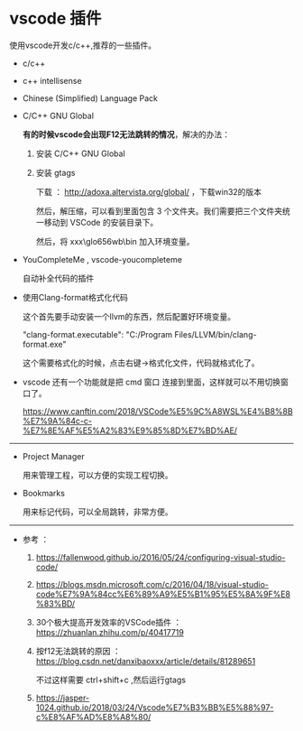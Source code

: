 # vscode 插件

使用vscode开发c/c++,推荐的一些插件。

* c/c++

* c++ intellisense 

* Chinese (Simplified) Language Pack

* C/C++ GNU Global 

    **有的时候vscode会出现F12无法跳转的情况**，解决的办法：

    1. 安装 C/C++ GNU Global 

    2. 安装 gtags

        下载 ： http://adoxa.altervista.org/global/  ，下载win32的版本

        然后，解压缩，可以看到里面包含 3 个文件夹。我们需要把三个文件夹统一移动到 VSCode 的安装目录下。

        然后，将 xxx\glo656wb\bin 加入环境变量。

* YouCompleteMe , vscode-youcompleteme

    自动补全代码的插件


* 使用Clang-format格式化代码

    这个首先要手动安装一个llvm的东西，然后配置好环境变量。

    "clang-format.executable": "C:/Program Files/LLVM/bin/clang-format.exe"

    这个需要格式化的时候，点击右键->格式化文件，代码就格式化了。


* vscode 还有一个功能就是把 cmd 窗口 连接到里面，这样就可以不用切换窗口了。

    https://www.canftin.com/2018/VSCode%E5%9C%A8WSL%E4%B8%8B%E7%9A%84c-c-%E7%8E%AF%E5%A2%83%E9%85%8D%E7%BD%AE/

    
---

* Project Manager

    用来管理工程，可以方便的实现工程切换。

* Bookmarks

    用来标记代码，可以全局跳转，非常方便。

---

* 参考 ： 

    1. https://fallenwood.github.io/2016/05/24/configuring-visual-studio-code/


    2. https://blogs.msdn.microsoft.com/c/2016/04/18/visual-studio-code%E7%9A%84cc%E6%89%A9%E5%B1%95%E5%8A%9F%E8%83%BD/


    3. 30个极大提高开发效率的VSCode插件 ： https://zhuanlan.zhihu.com/p/40417719


    4. 按f12无法跳转的原因 ： https://blog.csdn.net/danxibaoxxx/article/details/81289651 

        不过这样需要 ctrl+shift+c ,然后运行gtags 

    5. https://jasper-1024.github.io/2018/03/24/Vscode%E7%B3%BB%E5%88%97-c%E8%AF%AD%E8%A8%80/
